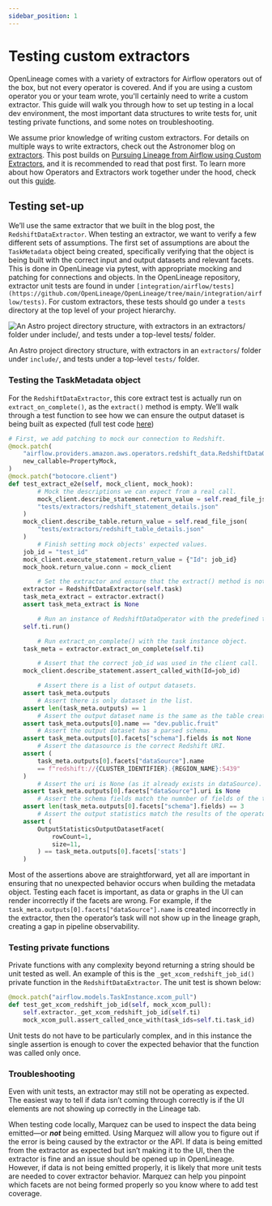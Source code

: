 ```yaml
---
sidebar_position: 1
---
```


# Testing custom extractors

OpenLineage comes with a variety of extractors for Airflow operators out of the box, but not every operator is covered. And if you are using a custom operator you or your team wrote, you'll certainly need to write a custom extractor. This guide will walk you through how to set up testing in a local dev environment, the most important data structures to write tests for, unit testing private functions, and some notes on troubleshooting.

We assume prior knowledge of writing custom extractors. For details on multiple ways to write extractors, check out the Astronomer blog on [extractors](https://www.astronomer.io/blog/3-ways-to-extract-data-lineage-from-airflow/#using-custom-extractors-for-airflow-operators). This post builds on [Pursuing Lineage from Airflow using Custom Extractors](https://openlineage.io/blog/extractors/), and it is recommended to read that post first. To learn more about how Operators and Extractors work together under the hood, check out this [guide](https://openlineage.io/blog/operators-and-extractors-technical-deep-dive/).

## Testing set-up

We’ll use the same extractor that we built in the blog post, the `RedshiftDataExtractor`. When testing an extractor, we want to verify a few different sets of assumptions. The first set of assumptions are about the `TaskMetadata` object being created, specifically verifying that the object is being built with the correct input and output datasets and relevant facets. This is done in OpenLineage via pytest, with appropriate mocking and patching for connections and objects. In the OpenLineage repository, extractor unit tests are found in under `[integration/airflow/tests](https://github.com/OpenLineage/OpenLineage/tree/main/integration/airflow/tests)`. For custom extractors, these tests should go under a `tests` directory at the top level of your project hierarchy.

![An Astro project directory structure, with extractors in an `extractors`/ folder under `include/`, and tests under a top-level `tests/` folder.](https://s3-us-west-2.amazonaws.com/secure.notion-static.com/95581136-2c1e-496a-ba51-a9b70256e004/Untitled.png)

An Astro project directory structure, with extractors in an `extractors`/ folder under `include/`, and tests under a top-level `tests/` folder.

### Testing the TaskMetadata object

For the `RedshiftDataExtractor`, this core extract test is actually run on `extract_on_complete()`, as the `extract()` method is empty. We’ll walk through a test function to see how we can ensure the output dataset is being built as expected (full test code [here](https://github.com/OpenLineage/OpenLineage/blob/main/integration/airflow/tests/extractors/test_redshift_data_extractor.py))

```python
# First, we add patching to mock our connection to Redshift.
@mock.patch(
    "airflow.providers.amazon.aws.operators.redshift_data.RedshiftDataOperator.hook",
    new_callable=PropertyMock,
)
@mock.patch("botocore.client")
def test_extract_e2e(self, mock_client, mock_hook):
		# Mock the descriptions we can expect from a real call.
		mock_client.describe_statement.return_value = self.read_file_json(
        "tests/extractors/redshift_statement_details.json"
    )
    mock_client.describe_table.return_value = self.read_file_json(
        "tests/extractors/redshift_table_details.json"
    )
		# Finish setting mock objects' expected values.
    job_id = "test_id"
    mock_client.execute_statement.return_value = {"Id": job_id}
    mock_hook.return_value.conn = mock_client

		# Set the extractor and ensure that the extract() method is not returning anything, as expected.
    extractor = RedshiftDataExtractor(self.task)
    task_meta_extract = extractor.extract()
    assert task_meta_extract is None

		# Run an instance of RedshiftDataOperator with the predefined test values.
    self.ti.run()

		# Run extract_on_complete() with the task instance object.
    task_meta = extractor.extract_on_complete(self.ti)

		# Assert that the correct job_id was used in the client call.
    mock_client.describe_statement.assert_called_with(Id=job_id)

		# Assert there is a list of output datasets.
    assert task_meta.outputs
		# Assert there is only dataset in the list.
    assert len(task_meta.outputs) == 1
		# Assert the output dataset name is the same as the table created by the operator query.
    assert task_meta.outputs[0].name == "dev.public.fruit"
		# Assert the output dataset has a parsed schema.
    assert task_meta.outputs[0].facets["schema"].fields is not None
		# Assert the datasource is the correct Redshift URI.
    assert (
        task_meta.outputs[0].facets["dataSource"].name
        == f"redshift://{CLUSTER_IDENTIFIER}.{REGION_NAME}:5439"
    )
		# Assert the uri is None (as it already exists in dataSource).
    assert task_meta.outputs[0].facets["dataSource"].uri is None
		# Assert the schema fields match the numnber of fields of the table created by the operator query.
    assert len(task_meta.outputs[0].facets["schema"].fields) == 3
		# Assert the output statistics match the results of the operator query.
    assert (
        OutputStatisticsOutputDatasetFacet(
            rowCount=1,
            size=11,
        ) == task_meta.outputs[0].facets['stats']
    )
```

Most of the assertions above are straightforward, yet all are important in ensuring that no unexpected behavior occurs when building the metadata object. Testing each facet is important, as data or graphs in the UI can render incorrectly if the facets are wrong. For example, if the `task_meta.outputs[0].facets["dataSource"].name` is created incorrectly in the extractor, then the operator’s task will not show up in the lineage graph, creating a gap in pipeline observability.

### Testing private functions

Private functions with any complexity beyond returning a string should be unit tested as well. An example of this is the `_get_xcom_redshift_job_id()` private function in the `RedshiftDataExtractor`. The unit test is shown below:

```python
@mock.patch("airflow.models.TaskInstance.xcom_pull")
def test_get_xcom_redshift_job_id(self, mock_xcom_pull):
    self.extractor._get_xcom_redshift_job_id(self.ti)
    mock_xcom_pull.assert_called_once_with(task_ids=self.ti.task_id)
```

Unit tests do not have to be particularly complex, and in this instance the single assertion is enough to cover the expected behavior that the function was called only once.

### Troubleshooting

Even with unit tests, an extractor may still not be operating as expected. The easiest way to tell if data isn’t coming through correctly is if the UI elements are not showing up correctly in the Lineage tab.

When testing code locally, Marquez can be used to inspect the data being emitted—or ***not*** being emitted. Using Marquez will allow you to figure out if the error is being caused by the extractor or the API. If data is being emitted from the extractor as expected but isn’t making it to the UI, then the extractor is fine and an issue should be opened up in OpenLineage. However, if data is not being emitted properly, it is likely that more unit tests are needed to cover extractor behavior. Marquez can help you pinpoint which facets are not being formed properly so you know where to add test coverage.

